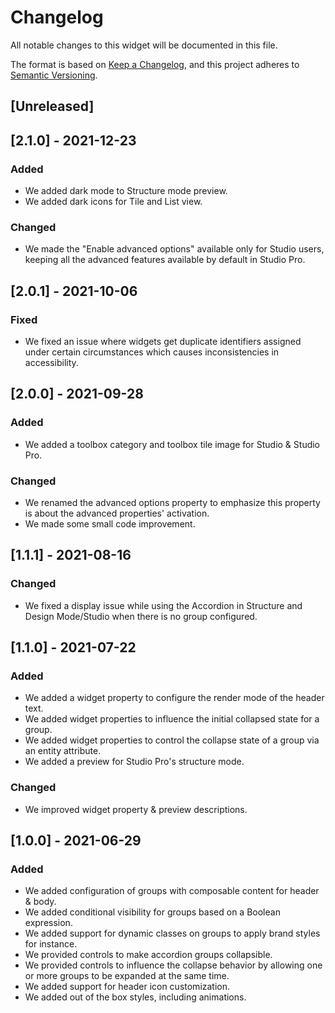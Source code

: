 # Changelog
All notable changes to this widget will be documented in this file.

The format is based on [Keep a Changelog](https://keepachangelog.com/en/1.0.0/), and this project adheres to [Semantic Versioning](https://semver.org/spec/v2.0.0.html).

## [Unreleased]

## [2.1.0] - 2021-12-23

### Added
- We added dark mode to Structure mode preview.
- We added dark icons for Tile and List view.

### Changed
- We made the "Enable advanced options" available only for Studio users, keeping all the advanced features available by default in Studio Pro.

## [2.0.1] - 2021-10-06

### Fixed
- We fixed an issue where widgets get duplicate identifiers assigned under certain circumstances which causes inconsistencies in accessibility.

## [2.0.0] - 2021-09-28

### Added
- We added a toolbox category and toolbox tile image for Studio & Studio Pro.

### Changed
- We renamed the advanced options property to emphasize this property is about the advanced properties' activation.
- We made some small code improvement.

## [1.1.1] - 2021-08-16

### Changed
- We fixed a display issue while using the Accordion in Structure and Design Mode/Studio when there is no group configured.

## [1.1.0] - 2021-07-22

### Added
- We added a widget property to configure the render mode of the header text.
- We added widget properties to influence the initial collapsed state for a group.
- We added widget properties to control the collapse state of a group via an entity attribute.
- We added a preview for Studio Pro's structure mode.

### Changed
- We improved widget property & preview descriptions.

## [1.0.0] - 2021-06-29

### Added
-   We added configuration of groups with composable content for header & body.
-   We added conditional visibility for groups based on a Boolean expression.
-   We added support for dynamic classes on groups to apply brand styles for instance.
-   We provided controls to make accordion groups collapsible.
-   We provided controls to influence the collapse behavior by allowing one or more groups to be expanded at the same time.
-   We added support for header icon customization.
-   We added out of the box styles, including animations.

